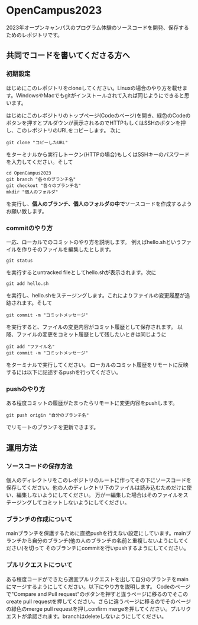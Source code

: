 # OpenCampus2023
2023年オープンキャンパスのプログラム体験のソースコードを開発、保存するためのレポジトリです。

## 共同でコードを書いてくださる方へ
### 初期設定
はじめにこのレポジトリをcloneしてください。Linuxの場合のやり方を載せます。WindowsやMacでもgitがインストールされて入れば同じようにできると思います。

はじめにこのレポジトリのトップページ(Codeのページ)を開き、緑色のCodeのボタンを押すとプルダウンが表示されるのでHTTPもしくはSSHのボタンを押し、このレポジトリのURLをコピーします。
次に
```
git clone "コピーしたURL" 
```
をターミナルから実行しトークン(HTTPの場合)もしくはSSHキーのパスワードを入力してください。そして
```
cd OpenCampus2023
git branch "各々のブランチ名"
git checkout "各々のブランチ名"
mkdir "個人のフォルダ"
```
を実行し、**個人のブランチ、個人のフォルダの中で**ソースコードを作成するようお願い致します。
### commitのやり方
一応、ローカルでのコミットのやり方を説明します。
例えばhello.shというファイルを作りそのファイルを編集したとします。
```
git status
```
を実行するとuntracked fileとしてhello.shが表示されます。次に
```
git add hello.sh
```
を実行し、hello.shをステージングします。これによりファイルの変更履歴が追跡されます。そして
```
git commit -m "コミットメッセージ"
```
を実行すると、ファイルの変更内容がコミット履歴として保存されます。
以降、ファイルの変更をコミット履歴として残したいときは同じように
```
git add "ファイル名"
git commit -m "コミットメッセージ"
```
をターミナルで実行してください。
ローカルのコミット履歴をリモートに反映するには以下に記述するpushを行ってください。

### pushのやり方
ある程度コミットの履歴がたまったらリモートに変更内容をpushします。
```
git push origin "自分のブランチ名"
```
でリモートのブランチを更新できます。

## 運用方法

### ソースコードの保存方法
個人のディレクトリをこのレポジトリのルートに作ってその下にソースコードを保存してください。他の人のディレクトリ下のファイルは読み込むためだけに使い、編集しないようにしてください。
万が一編集した場合はそのファイルをステージングしてコミットしないようにしてください。

### ブランチの作成について
mainブランチを保護するために直接pushを行えない設定にしています。mainブランチから自分のブランチ(他の人のブランチの名前と重複しないようにしてください)を切って
そのブランチにcommitを行いpushするようにしてください。

### プルリクエストについて
ある程度コードができたら適宜プルリクエストを出して自分のブランチをmainにマージするようにしてください。以下にやり方を説明します。
Codeのページで"Compare and Pull request"のボタンを押すと違うページに移るのでそこのcreate pull requestを押してください。さらに違うページに移るのでそのページの緑色のmerge pull requestを押しconfirm mergeを押してください。プルリクエストが承認されます。branchはdeleteしないようにしてください。
